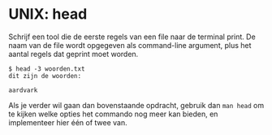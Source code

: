 # UNIX: head

Schrijf een tool die de eerste regels van een file naar de terminal print. De naam van de file wordt opgegeven als command-line argument, plus het aantal regels dat geprint moet worden.

    $ head -3 woorden.txt
    dit zijn de woorden:
    
    aardvark

Als je verder wil gaan dan bovenstaande opdracht, gebruik dan `man head` om te kijken welke opties het commando nog meer kan bieden, en implementeer hier één of twee van.
